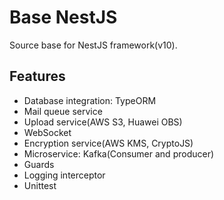 # Base NestJS
Source base for NestJS framework(v10).

## Features

- Database integration: TypeORM
- Mail queue service
- Upload service(AWS S3, Huawei OBS)
- WebSocket
- Encryption service(AWS KMS, CryptoJS)
- Microservice: Kafka(Consumer and producer)
- Guards
- Logging interceptor
- Unittest